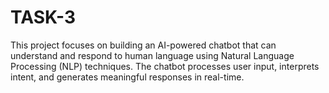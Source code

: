 # TASK-3
This project focuses on building an AI-powered chatbot that can understand and respond to human language using Natural Language Processing (NLP) techniques. The chatbot processes user input, interprets intent, and generates meaningful responses in real-time.
